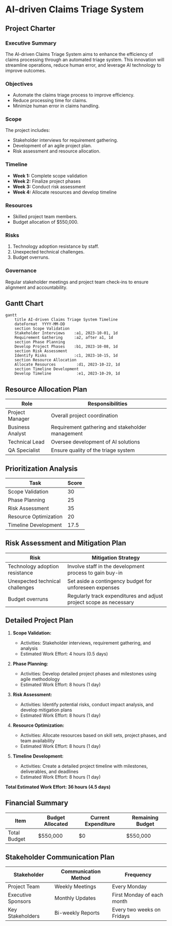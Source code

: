 # AI-driven Claims Triage System

## Project Charter
### Executive Summary
The AI-driven Claims Triage System aims to enhance the efficiency of claims processing through an automated triage system. This innovation will streamline operations, reduce human error, and leverage AI technology to improve outcomes.

### Objectives
- Automate the claims triage process to improve efficiency.
- Reduce processing time for claims.
- Minimize human error in claims handling.

### Scope
The project includes:
- Stakeholder interviews for requirement gathering.
- Development of an agile project plan.
- Risk assessment and resource allocation.

### Timeline
- **Week 1:** Complete scope validation
- **Week 2:** Finalize project phases
- **Week 3:** Conduct risk assessment
- **Week 4:** Allocate resources and develop timeline

### Resources
- Skilled project team members.
- Budget allocation of $550,000.

### Risks
1. Technology adoption resistance by staff.
2. Unexpected technical challenges.
3. Budget overruns.

### Governance
Regular stakeholder meetings and project team check-ins to ensure alignment and accountability.

## Gantt Chart
```mermaid
gantt
    title AI-driven Claims Triage System Timeline
    dateFormat  YYYY-MM-DD
    section Scope Validation
    Stakeholder Interviews    :a1, 2023-10-01, 1d
    Requirement Gathering     :a2, after a1, 1d
    section Phase Planning
    Develop Project Phases    :b1, 2023-10-08, 1d
    section Risk Assessment
    Identify Risks            :c1, 2023-10-15, 1d
    section Resource Allocation
    Allocate Resources         :d1, 2023-10-22, 1d
    section Timeline Development
    Develop Timeline           :e1, 2023-10-29, 1d
```

## Resource Allocation Plan
| Role               | Responsibilities                           |
|--------------------|-------------------------------------------|
| Project Manager     | Overall project coordination              |
| Business Analyst    | Requirement gathering and stakeholder management |
| Technical Lead      | Oversee development of AI solutions       |
| QA Specialist       | Ensure quality of the triage system       |

## Prioritization Analysis
| Task                   | Score |
|------------------------|-------|
| Scope Validation       | 30    |
| Phase Planning         | 25    |
| Risk Assessment        | 35    |
| Resource Optimization   | 20    |
| Timeline Development    | 17.5  |

## Risk Assessment and Mitigation Plan
| Risk                                            | Mitigation Strategy                                         |
|-------------------------------------------------|------------------------------------------------------------|
| Technology adoption resistance                   | Involve staff in the development process to gain buy-in    |
| Unexpected technical challenges                  | Set aside a contingency budget for unforeseen expenses      |
| Budget overruns                                  | Regularly track expenditures and adjust project scope as necessary |

## Detailed Project Plan
1. **Scope Validation:**
   - Activities: Stakeholder interviews, requirement gathering, and analysis
   - Estimated Work Effort: 4 hours (0.5 days)

2. **Phase Planning:**
   - Activities: Develop detailed project phases and milestones using agile methodology
   - Estimated Work Effort: 8 hours (1 day)

3. **Risk Assessment:**
   - Activities: Identify potential risks, conduct impact analysis, and develop mitigation plans
   - Estimated Work Effort: 8 hours (1 day)

4. **Resource Optimization:**
   - Activities: Allocate resources based on skill sets, project phases, and team availability
   - Estimated Work Effort: 8 hours (1 day)

5. **Timeline Development:**
   - Activities: Create a detailed project timeline with milestones, deliverables, and deadlines
   - Estimated Work Effort: 8 hours (1 day)

**Total Estimated Work Effort: 36 hours (4.5 days)**

## Financial Summary
| Item                    | Budget Allocated | Current Expenditure | Remaining Budget |
|-------------------------|------------------|---------------------|------------------|
| Total Budget            | $550,000         | $0                  | $550,000         |

## Stakeholder Communication Plan
| Stakeholder            | Communication Method | Frequency                |
|-----------------------|---------------------|--------------------------|
| Project Team          | Weekly Meetings      | Every Monday             |
| Executive Sponsors     | Monthly Updates      | First Monday of each month|
| Key Stakeholders       | Bi-weekly Reports    | Every two weeks on Fridays|
```
```